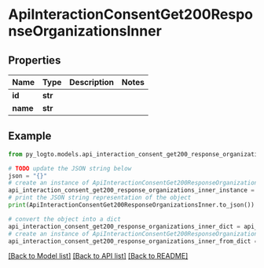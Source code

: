 # ApiInteractionConsentGet200ResponseOrganizationsInner


## Properties

Name | Type | Description | Notes
------------ | ------------- | ------------- | -------------
**id** | **str** |  | 
**name** | **str** |  | 

## Example

```python
from py_logto.models.api_interaction_consent_get200_response_organizations_inner import ApiInteractionConsentGet200ResponseOrganizationsInner

# TODO update the JSON string below
json = "{}"
# create an instance of ApiInteractionConsentGet200ResponseOrganizationsInner from a JSON string
api_interaction_consent_get200_response_organizations_inner_instance = ApiInteractionConsentGet200ResponseOrganizationsInner.from_json(json)
# print the JSON string representation of the object
print(ApiInteractionConsentGet200ResponseOrganizationsInner.to_json())

# convert the object into a dict
api_interaction_consent_get200_response_organizations_inner_dict = api_interaction_consent_get200_response_organizations_inner_instance.to_dict()
# create an instance of ApiInteractionConsentGet200ResponseOrganizationsInner from a dict
api_interaction_consent_get200_response_organizations_inner_from_dict = ApiInteractionConsentGet200ResponseOrganizationsInner.from_dict(api_interaction_consent_get200_response_organizations_inner_dict)
```
[[Back to Model list]](../README.md#documentation-for-models) [[Back to API list]](../README.md#documentation-for-api-endpoints) [[Back to README]](../README.md)


